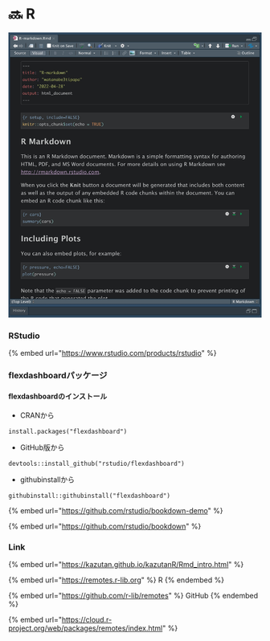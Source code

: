 # 🔜 R

![RStudio](.gitbook/assets/Rmarkdown.jpg)









### RStudio

{% embed url="https://www.rstudio.com/products/rstudio" %}

### flexdashboardパッケージ

#### flexdashboardのインストール

* CRANから

```
install.packages("flexdashboard")
```

* GitHub版から

```
devtools::install_github("rstudio/flexdashboard")
```

* githubinstallから

```
githubinstall::githubinstall("flexdashboard")
```







{% embed url="https://github.com/rstudio/bookdown-demo" %}

{% embed url="https://github.com/rstudio/bookdown" %}

### Link



{% embed url="https://kazutan.github.io/kazutanR/Rmd_intro.html" %}





{% embed url="https://remotes.r-lib.org" %}
R
{% endembed %}

{% embed url="https://github.com/r-lib/remotes" %}
GitHub
{% endembed %}

{% embed url="https://cloud.r-project.org/web/packages/remotes/index.html" %}





